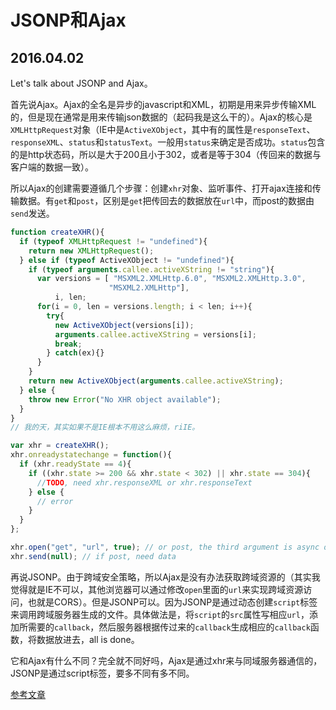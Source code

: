 # JSONP和Ajax
## 2016.04.02

Let's talk about JSONP and Ajax。

首先说Ajax。Ajax的全名是异步的javascript和XML，初期是用来异步传输XML的，但是现在通常是用来传输json数据的（起码我是这么干的）。Ajax的核心是`XMLHttpRequest`对象（IE中是`ActiveXObject`，其中有的属性是`responseText`、`responseXML`、`status`和`statusText`。一般用`status`来确定是否成功。`status`包含的是http状态码，所以是大于200且小于302，或者是等于304（传回来的数据与客户端的数据一致）。

所以Ajax的创建需要遵循几个步骤：创建`xhr`对象、监听事件、打开ajax连接和传输数据。有`get`和`post`，区别是`get`把传回去的数据放在`url`中，而post的数据由`send`发送。
```Javascript
function createXHR(){
  if (typeof XMLHttpRequest != "undefined"){
    return new XMLHttpRequest();
  } else if (typeof ActiveXObject != "undefined"){
    if (typeof arguments.callee.activeXString != "string"){
      var versions = [ "MSXML2.XMLHttp.6.0", "MSXML2.XMLHttp.3.0",
                      "MSXML2.XMLHttp"],
          i, len;
      for(i = 0, len = versions.length; i < len; i++){
        try{
          new ActiveXObject(versions[i]);
          arguments.callee.activeXString = versions[i];
          break;
        } catch(ex){}
      }
    }
    return new ActiveXObject(arguments.callee.activeXString);
  } else {
    throw new Error("No XHR object available");
  }
}
// 我的天，其实如果不是IE根本不用这么麻烦，riIE。

var xhr = createXHR();
xhr.onreadystatechange = function(){
  if (xhr.readyState == 4){
    if ((xhr.state >= 200 && xhr.state < 302) || xhr.state == 304){
      //TODO, need xhr.responseXML or xhr.responseText
    } else {
      // error
    }
  }
};

xhr.open("get", "url", true); // or post, the third argument is async or not async
xhr.send(null); // if post, need data

```

再说JSONP。由于跨域安全策略，所以Ajax是没有办法获取跨域资源的（其实我觉得就是IE不可以，其他浏览器可以通过修改`open`里面的`url`来实现跨域资源访问，也就是CORS）。但是JSONP可以。因为JSONP是通过动态创建`script`标签来调用跨域服务器生成的文件。具体做法是，将`script`的`src`属性写相应`url`，添加所需要的`callback`，然后服务器根据传过来的`callback`生成相应的`callback`函数，将数据放进去，all is done。

它和Ajax有什么不同？完全就不同好吗，Ajax是通过xhr来与同域服务器通信的，JSONP是通过script标签，要多不同有多不同。

[参考文章](http://blog.csdn.net/superhosts/article/details/9057301)
